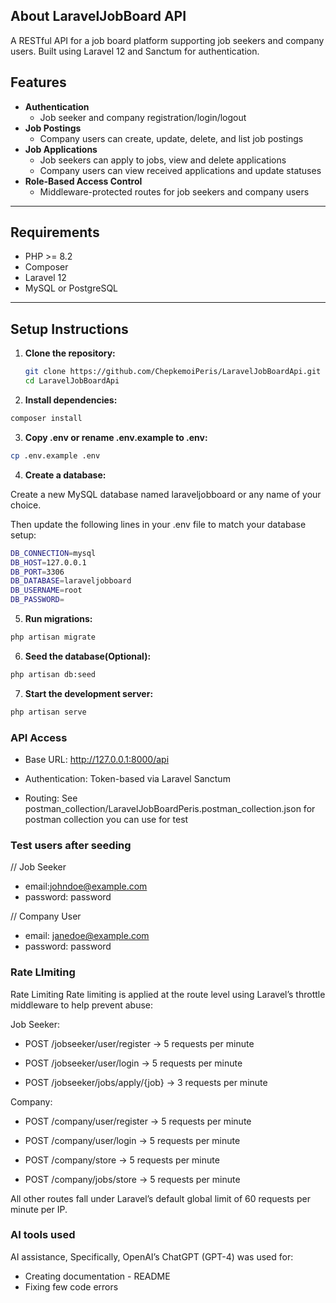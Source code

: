## About LaravelJobBoard API

A RESTful API for a job board platform supporting job seekers and company users. Built using Laravel 12 and Sanctum for authentication.

## Features

- **Authentication**
  - Job seeker and company registration/login/logout
- **Job Postings**
  - Company users can create, update, delete, and list job postings
- **Job Applications**
  - Job seekers can apply to jobs, view and delete applications
  - Company users can view received applications and update statuses
- **Role-Based Access Control**
  - Middleware-protected routes for job seekers and company users

---

## Requirements

- PHP >= 8.2
- Composer
- Laravel 12
- MySQL or PostgreSQL

---

## Setup Instructions

1. **Clone the repository:**

   ```bash
   git clone https://github.com/ChepkemoiPeris/LaravelJobBoardApi.git
   cd LaravelJobBoardApi
   ```
2. **Install dependencies:**

```bash
composer install
```
3. **Copy .env or rename .env.example to .env:**
```bash
cp .env.example .env 
```
4. **Create a database:**
 
Create a new MySQL database named laraveljobboard or any name of your choice.

Then update the following lines in your .env file to match your database setup:
```bash
DB_CONNECTION=mysql
DB_HOST=127.0.0.1
DB_PORT=3306
DB_DATABASE=laraveljobboard
DB_USERNAME=root
DB_PASSWORD=
```
 
5. **Run migrations:**

```bash
php artisan migrate
```
6. **Seed the database(Optional):**
 
```bash
php artisan db:seed
``` 
7. **Start the development server:**

```bash
php artisan serve
```

### API Access
- Base URL: http://127.0.0.1:8000/api

- Authentication: Token-based via Laravel Sanctum

- Routing: See postman_collection/LaravelJobBoardPeris.postman_collection.json for postman collection you can use for test 

### Test users after seeding
// Job Seeker      
- email:johndoe@example.com
- password: password

// Company User        
- email: janedoe@example.com 
- password: password 

### Rate LImiting
Rate Limiting
Rate limiting is applied at the route level using Laravel’s throttle middleware to help prevent abuse:

Job Seeker:

- POST /jobseeker/user/register → 5 requests per minute

- POST /jobseeker/user/login → 5 requests per minute

- POST /jobseeker/jobs/apply/{job} → 3 requests per minute

Company:

- POST /company/user/register → 5 requests per minute

- POST /company/user/login → 5 requests per minute

- POST /company/store → 5 requests per minute

- POST /company/jobs/store → 5 requests per minute

All other routes fall under Laravel’s default global limit of 60 requests per minute per IP.

### AI tools used
AI assistance, Specifically, OpenAI’s ChatGPT (GPT-4) was used for: 
- Creating documentation - README
- Fixing few code errors